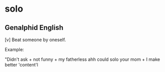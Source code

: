 # solo
## Genalphid English

[v] Beat someone by oneself.

Example:

"Didn't ask + not funny + my fatherless ahh could solo your mom + I make better 'content'l